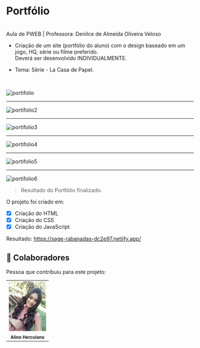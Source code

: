 # Portfólio 

<br>
Aula de PWEB | Professora: Denilce de Almeida Oliveira Veloso


* Criação de um site (portfólio do aluno) com o design baseado em um  jogo,  HQ,  série  ou  filme  preferido.  
Deverá  ser  desenvolvido INDIVIDUALMENTE.

* Tema: Série - La Casa de Papel.
<br>

![portifolio](https://user-images.githubusercontent.com/78798697/174452725-cafbbb62-8e1d-4c91-9af4-95c9b5799a08.jpg)
_____________________________________________________________________________________________________________________

![portifolio2](https://user-images.githubusercontent.com/78798697/174452752-83b60175-b9de-44b9-bac6-d8ffd3f327c3.jpg)
_____________________________________________________________________________________________________________________

![portifolio3](https://user-images.githubusercontent.com/78798697/174452761-171afa21-246e-4c2e-97d6-d305ad851fed.jpg)

_____________________________________________________________________________________________________________________

![portifolio4](https://user-images.githubusercontent.com/78798697/174452774-33f2725e-c1fb-4723-acdf-86c791e62d7b.jpg)

_____________________________________________________________________________________________________________________

![portifolio5](https://user-images.githubusercontent.com/78798697/174452781-79c1d94f-f210-45b0-bb1e-8763e425df21.jpg)

_____________________________________________________________________________________________________________________

![portifolio6](https://user-images.githubusercontent.com/78798697/174452793-8ab3b61c-f55d-4df2-9ca4-2e9da44d3c0b.jpg)


> Resultado do Portfólio finalizado.

O projeto foi criado em:

- [x] Criação do HTML
- [x] Criação do CSS
- [x] Criação do JavaScript

Resultado: https://sage-rabanadas-dc2e97.netlify.app/


## 🤝 Colaboradores

Pessoa que contribuiu para este projeto:

<table>
  <tr>
    <td align="center">
        <img src="imagens/eu.jpeg" width="100px;" alt="Foto Aline Herculano"/><br>
        <sub>
          <b>Aline Herculano</b>
        </sub>
      </a>
    </td>
   </tr>
</table>
